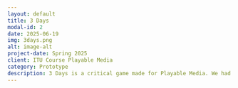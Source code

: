 ```yaml
---
layout: default
title: 3 Days
modal-id: 2
date: 2025-06-19
img: 3days.png
alt: image-alt
project-date: Spring 2025
client: ITU Course Playable Media
category: Prototype
description: 3 Days is a critical game made for Playable Media. We had to make a project inspired by critical design, I chose to make a game criticising the DEI bans which have been rolled out by the American Administration since January 2025. I made the prototype completely on my own, except for the dialogue mechanic. The prototype can be played here - <a class="altstyle" href="https://ghostyjam.itch.io/3-days">3 Days</a>. 
---
```

